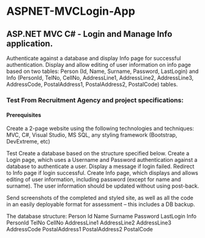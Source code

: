 # ASPNET-MVCLogin-App
## ASP.NET MVC C#  - Login and Manage Info application. 

Authenticate against a database and display Info page for successful authentication. 
Display and allow editing of user information on info page based on two tables: 
Person (Id, Name, Surname, Password, LastLogin) and Info (PersonId, TelNo, CellNo, AddressLine1, AddressLine2, AddressLine3, AddressCode, PostalAddress1, PostalAddress2, PostalCode) tables. 

### Test From Recruitment Agency and project specifications:
#### Prerequisites

Create a 2-page website using the following technologies and techniques:
MVC, C#, Visual Studio, MS SQL, any styling framework (Bootstrap, DevExtreme, etc)

Test
Create a database based on the structure specified below.
Create a Login page, which uses a Username and Password authentication against a database to authenticate a user.
Display a message if login failed.
Redirect to Info page if login successful.
Create Info page, which displays and allows editing of user information, including password (except for name and surname). The user information should be updated without using post-back.

Send screenshots of the completed and styled site, as well as all the code in an easily deployable format for assessment – this includes a DB backup.

The database structure:
Person
Id
Name
Surname
Password
LastLogin
Info
PersonId
TelNo
CellNo
AddressLine1
AddressLine2
AddressLine3
AddressCode
PostalAddress1
PostalAddress2
PostalCode
